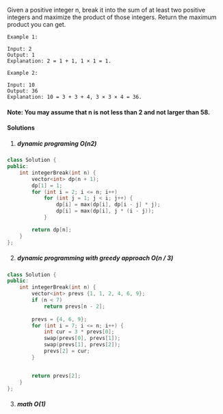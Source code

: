 Given a positive integer n, break it into the sum of at least two positive integers and maximize the product of those integers. Return the maximum product you can get.

```
Example 1:

Input: 2
Output: 1
Explanation: 2 = 1 + 1, 1 × 1 = 1.

Example 2:

Input: 10
Output: 36
Explanation: 10 = 3 + 3 + 4, 3 × 3 × 4 = 36.
```

#### Note: You may assume that n is not less than 2 and not larger than 58.


#### Solutions

1. ##### dynamic programing O(n2)

```c++
class Solution {
public:
    int integerBreak(int n) {
        vector<int> dp(n + 1);
        dp[1] = 1;
        for (int i = 2; i <= n; i++)
            for (int j = 1; j < i; j++) {
                dp[i] = max(dp[i], dp[i - j] * j);
                dp[i] = max(dp[i], j * (i - j));
            }

        return dp[n];
    }
};
```

2. ##### dynamic programming with greedy approach O(n / 3)


```c++
class Solution {
public:
    int integerBreak(int n) {
        vector<int> prevs {1, 1, 2, 4, 6, 9};
        if (n < 7)
            return prevs[n - 2];
        
        prevs = {4, 6, 9};
        for (int i = 7; i <= n; i++) {
            int cur = 3 * prevs[0];
            swap(prevs[0], prevs[1]);
            swap(prevs[1], prevs[2]);
            prevs[2] = cur;
        }


        return prevs[2];
    }
};
```

3. ##### math O(1)

```c++

```